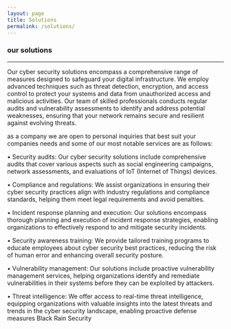 ```yaml
---
layout: page
title: Solutions
permalink: /solutions/
---
```

### our solutions ###
---


Our cyber security solutions encompass a comprehensive range of measures designed to safeguard your digital infrastructure. We employ advanced techniques such as threat detection, encryption, and access control to protect your systems and data from unauthorized access and malicious activities. Our team of skilled professionals conducts regular audits and vulnerability assessments to identify and address potential weaknesses, ensuring that your network remains secure and resilient against evolving threats.

as a company we are open to personal inquiries that best suit your companies needs and some of our most notable services are as follows:

• Security audits: Our cyber security solutions include comprehensive audits that cover various aspects such as social engineering campaigns, network assessments, and evaluations of IoT (Internet of Things) devices.

• Compliance and regulations: We assist organizations in ensuring their cyber security practices align with industry regulations and compliance standards, helping them meet legal requirements and avoid penalties.

• Incident response planning and execution: Our solutions encompass thorough planning and execution of incident response strategies, enabling organizations to effectively respond to and mitigate security incidents.

• Security awareness training: We provide tailored training programs to educate employees about cyber security best practices, reducing the risk of human error and enhancing overall security posture.

• Vulnerability management: Our solutions include proactive vulnerability management services, helping organizations identify and remediate vulnerabilities in their systems before they can be exploited by attackers.

• Threat intelligence: We offer access to real-time threat intelligence, equipping organizations with valuable insights into the latest threats and trends in the cyber security landscape, enabling proactive defense measures
Black Rain Security

